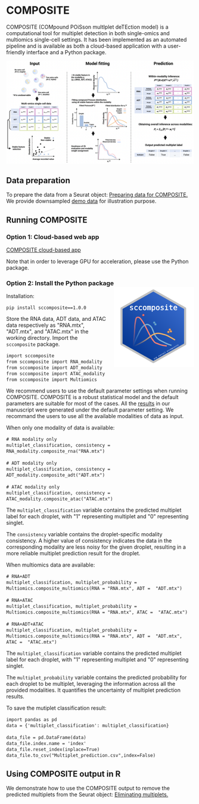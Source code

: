 # COMPOSITE

COMPOSITE (COMpound POiSson multIplet deTEction model) is a computational tool for multiplet detection in both single-omics and multiomics single-cell settings.
It has been implemented as an automated pipeline and is available as both a cloud-based application with a user-friendly interface and a Python package.


![Overview of the COMPOSITE model](./pictures/overview.png)


## Data preparation
To prepare the data from a Seurat object: [Preparing data for COMPOSITE.](https://htmlpreview.github.io/?https://github.com/CHPGenetics/COMPOSITE/blob/main/composite_data_preparation.html) We provide downsampled [demo data](https://drive.google.com/file/d/1JhBS6SZp5Khi6k4xSuV2kzezIfBT6P_x/view?usp=sharing) for illustration purpose.

## Running COMPOSITE


### Option 1: Cloud-based web app

[COMPOSITE cloud-based app](https://chpgenetics.shinyapps.io/COMPOSITE_RShinyApp/)

Note that in order to leverage GPU for acceleration, please use the Python package.


### Option 2: Install the Python package <img align="right" style="margin-left: 20px; margin-bottom: 10px;" src="./pictures/sticker.png" width="215" height="215">




Installation:
```
pip install sccomposite==1.0.0
```
Store the RNA data, ADT data, and ATAC data respectively as "RNA.mtx", "ADT.mtx", and "ATAC.mtx" in the working directory. Import the `sccomposite` package.

```
import sccomposite
from sccomposite import RNA_modality
from sccomposite import ADT_modality
from sccomposite import ATAC_modality
from sccomposite import Multiomics
```
We recommend users to use the default parameter settings when running COMPOSITE. COMPOSITE is a robust statistical model and the default parameters are suitable for most of the cases.  All the [results](https://github.com/CHPGenetics/COMPOSITE/tree/main/experiments/description) in our manuscript were generated under the default parameter setting. We recommand the users to use all the available modalities of data as input.

When only one modality of data is available:

```
# RNA modality only
multiplet_classification, consistency = RNA_modality.composite_rna("RNA.mtx")

# ADT modality only
multiplet_classification, consistency = ADT_modality.composite_adt("ADT.mtx")

# ATAC modality only
multiplet_classification, consistency = ATAC_modality.composite_atac("ATAC.mtx")
```
The `multiplet_classification` variable contains the predicted multiplet label for each droplet, with "1" representing multiplet and "0" representing singlet.

The `consistency` variable contains the droplet-specific modality consistency. A higher value of consistency indicates the data in the corresponding modality are less noisy for the given droplet, resulting in a more reliable multiplet prediction result for the droplet.

When multiomics data are available:
```
# RNA+ADT
multiplet_classification, multiplet_probability = Multiomics.composite_multiomics(RNA = "RNA.mtx", ADT =  "ADT.mtx")

# RNA+ATAC
multiplet_classification, multiplet_probability = Multiomics.composite_multiomics(RNA = "RNA.mtx", ATAC =  "ATAC.mtx")

# RNA+ADT+ATAC
multiplet_classification, multiplet_probability = Multiomics.composite_multiomics(RNA = "RNA.mtx", ADT =  "ADT.mtx", ATAC =  "ATAC.mtx")
```
The `multiplet_classification` variable contains the predicted multiplet label for each droplet, with "1" representing multiplet and "0" representing singlet.

The `multiplet_probability` variable contains the predicted probability for each droplet to be multiplet, leveraging the information across all the provided modalities. It quantifies the uncertainty of multiplet prediction results.

To save the mutiplet classification result: 

```
import pandas as pd
data = {'multiplet_classification': multiplet_classification}

data_file = pd.DataFrame(data)
data_file.index.name = 'index'
data_file.reset_index(inplace=True)
data_file.to_csv("Multiplet_prediction.csv",index=False)
```
## Using COMPOSITE output in R

We demonstrate how to use the COMPOSITE output to remove the predicted multiplets from the Seurat object: [Eliminating multiplets.](https://htmlpreview.github.io/?https://github.com/CHPGenetics/COMPOSITE/blob/main/downstream.html)
